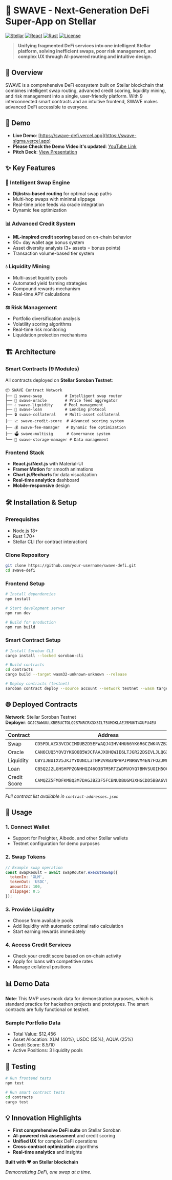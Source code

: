 # 🌊 SWAVE - Next-Generation DeFi Super-App on Stellar

[![Stellar](https://img.shields.io/badge/Stellar-Soroban-blue)](https://stellar.org/)
[![React](https://img.shields.io/badge/React-18+-61DAFB)](https://reactjs.org/)
[![Rust](https://img.shields.io/badge/Rust-Smart%20Contracts-orange)](https://www.rust-lang.org/)
[![License](https://img.shields.io/badge/License-MIT-green.svg)](LICENSE)

> **Unifying fragmented DeFi services into one intelligent Stellar platform, solving inefficient swaps, poor risk management, and complex UX through AI-powered routing and intuitive design.**

## 🚀 Overview

SWAVE is a comprehensive DeFi ecosystem built on Stellar blockchain that combines intelligent swap routing, advanced credit scoring, liquidity mining, and risk management into a single, user-friendly platform. With 9 interconnected smart contracts and an intuitive frontend, SWAVE makes advanced DeFi accessible to everyone.

## 🎥 Demo

- **Live Demo**: [https://swave-defi.vercel.app](https://swave-sigma.vercel.app)
- **Please Check the Demo Video it's updated**: [YouTube Link](https://youtu.be/dLa0PJcDSO8)
- **Pitch Deck**: [View Presentation](https://www.canva.com/design/DAGrFeEKdSw/0LPL2W6ebiAXS0ZSOouNaQ/edit?utm_content=DAGrFeEKdSw&utm_campaign=designshare&utm_medium=link2&utm_source=sharebutton)

## ✨ Key Features

### 🔄 Intelligent Swap Engine
- **Dijkstra-based routing** for optimal swap paths
- Multi-hop swaps with minimal slippage
- Real-time price feeds via oracle integration
- Dynamic fee optimization

### 📊 Advanced Credit System
- **ML-inspired credit scoring** based on on-chain behavior
- 90+ day wallet age bonus system
- Asset diversity analysis (3+ assets = bonus points)
- Transaction volume-based tier system

### 💧 Liquidity Mining
- Multi-asset liquidity pools
- Automated yield farming strategies
- Compound rewards mechanism
- Real-time APY calculations

### ⚖️ Risk Management
- Portfolio diversification analysis
- Volatility scoring algorithms
- Real-time risk monitoring
- Liquidation protection mechanisms

## 🏗️ Architecture

### Smart Contracts (9 Modules)
All contracts deployed on **Stellar Soroban Testnet**:

```
📦 SWAVE Contract Network
├── 🔄 swave-swap          # Intelligent swap router
├── 📡 swave-oracle        # Price feed aggregator  
├── 💧 swave-liquidity     # Pool management
├── 🏦 swave-loan          # Lending protocol
├── 🔒 swave-collateral    # Multi-asset collateral
├── 📈 swave-credit-score  # Advanced scoring system
├── 💰 swave-fee-manager   # Dynamic fee optimization
├── 🗳️ swave-multisig      # Governance system
└── 💾 swave-storage-manager # Data management
```

### Frontend Stack
- **React.js/Next.js** with Material-UI
- **Framer Motion** for smooth animations
- **Chart.js/Recharts** for data visualization
- **Real-time analytics** dashboard
- **Mobile-responsive** design

## 🛠️ Installation & Setup

### Prerequisites
- Node.js 18+
- Rust 1.70+
- Stellar CLI (for contract interaction)

### Clone Repository
```bash
git clone https://github.com/your-username/swave-defi.git
cd swave-defi
```

### Frontend Setup
```bash
# Install dependencies
npm install

# Start development server
npm run dev

# Build for production
npm run build
```

### Smart Contract Setup
```bash
# Install Soroban CLI
cargo install --locked soroban-cli

# Build contracts
cd contracts
cargo build --target wasm32-unknown-unknown --release

# Deploy contracts (testnet)
soroban contract deploy --source account --network testnet --wasm target/wasm32-unknown-unknown/release/swave_swap.wasm
```

## 🌐 Deployed Contracts

**Network**: Stellar Soroban Testnet  
**Deployer**: `GCJC5WWUULXBEBUCTOLQ2S7NRCRX3X3IL75XMDKLAEJ5MUKT4XUFU4EU`

| Contract | Address |
|----------|---------|
| Swap | `CD5FDLAZX3VCDCIMDUB2D5EFWAQJ4IHV4HU66YK6R6CZWK4VZBZPJX5U` |
| Oracle | `CAN6CUQ5YOV3YKGOOB5WJCFAAJXOHQWIE6LTJGR22DSEVLJLQGXJAOLX` |
| Liquidity | `CBYIJBUIXV5JKJYYOUNCL3TNP2VRB3NPHPJPNRWVM4EN7FOZJWREH54U` |
| Loan | `CB5Q2J2LGHSHPPZGNHHQZ46Q3BTM5RTZWDMVOYQ7BMVSUOIH5OOOHXS3` |
| Credit Score | `CAMQZZ5FMDFKMBQ3M7DAGJBZ3F5FCBNUDBUGM3XHGCDD5BBA6VDNPTLH` |

*Full contract list available in `contract-addresses.json`*

## 🎯 Usage

### 1. Connect Wallet
- Support for Freighter, Albedo, and other Stellar wallets
- Testnet configuration for demo purposes

### 2. Swap Tokens
```javascript
// Example swap operation
const swapResult = await swapRouter.executeSwap({
  tokenIn: 'XLM',
  tokenOut: 'USDC', 
  amountIn: 100,
  slippage: 0.5
});
```

### 3. Provide Liquidity
- Choose from available pools
- Add liquidity with automatic optimal ratio calculation
- Start earning rewards immediately

### 4. Access Credit Services
- Check your credit score based on on-chain activity
- Apply for loans with competitive rates
- Manage collateral positions

## 📊 Demo Data

**Note**: This MVP uses mock data for demonstration purposes, which is standard practice for hackathon projects and prototypes. The smart contracts are fully functional on testnet.

### Sample Portfolio Data
- Total Value: $12,456
- Asset Allocation: XLM (40%), USDC (35%), AQUA (25%)
- Credit Score: 8.5/10
- Active Positions: 3 liquidity pools


## 🧪 Testing

```bash
# Run frontend tests
npm test

# Run smart contract tests
cd contracts
cargo test
```


## 💡 Innovation Highlights

- **First comprehensive DeFi suite** on Stellar Soroban
- **AI-powered risk assessment** and credit scoring
- **Unified UX** for complex DeFi operations
- **Cross-contract optimization** algorithms
- **Real-time analytics** and insights


**Built with ❤️ on Stellar blockchain**

*Democratizing DeFi, one swap at a time.*
